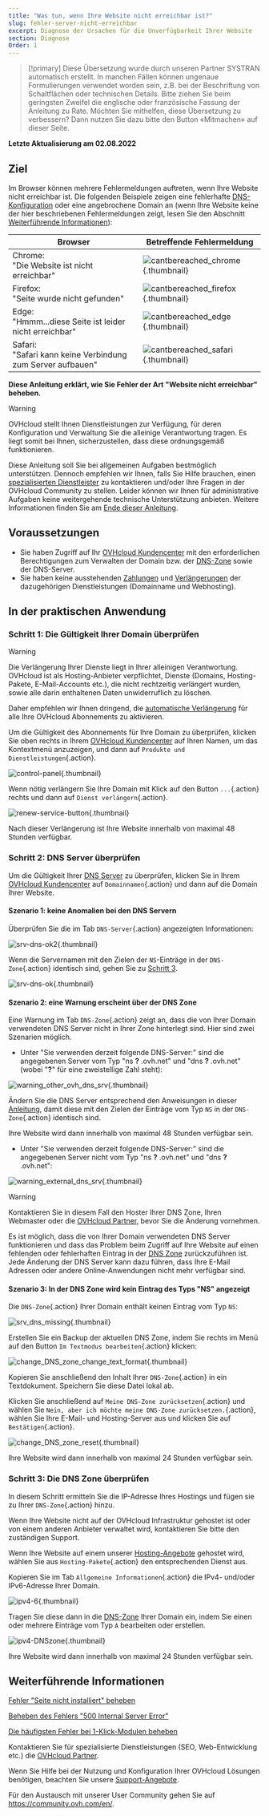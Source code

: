 ```yaml
---
title: "Was tun, wenn Ihre Website nicht erreichbar ist?"
slug: fehler-server-nicht-erreichbar
excerpt: Diagnose der Ursachen für die Unverfügbarkeit Ihrer Website
section: Diagnose
Order: 1
---
```


> [!primary]
> Diese Übersetzung wurde durch unseren Partner SYSTRAN automatisch erstellt. In manchen Fällen können ungenaue Formulierungen verwendet worden sein, z.B. bei der Beschriftung von Schaltflächen oder technischen Details. Bitte ziehen Sie beim geringsten Zweifel die englische oder französische Fassung der Anleitung zu Rate. Möchten Sie mithelfen, diese Übersetzung zu verbessern? Dann nutzen Sie dazu bitte den Button «Mitmachen» auf dieser Seite.
>

**Letzte Aktualisierung am 02.08.2022**

## Ziel

Im Browser können mehrere Fehlermeldungen auftreten, wenn Ihre Website nicht erreichbar ist. Die folgenden Beispiele zeigen eine fehlerhafte [DNS-Konfiguration](../../domains/webhosting_allgemeine_informationen_zu_den_dns_servern/#dns-konzept-verstehen) oder eine angebrochene Domain an (wenn Ihre Website keine der hier beschriebenen Fehlermeldungen zeigt, lesen Sie den Abschnitt [Weiterführende Informationen](#gofurther)):

|Browser|Betreffende Fehlermeldung|
|-|---|
|Chrome:<br>"Die Website ist nicht erreichbar"|![cantbereached_chrome](images/cantbereached_chrome.png){.thumbnail}|
|Firefox:<br>"Seite wurde nicht gefunden"|![cantbereached_firefox](images/cantbereached_firefox.png){.thumbnail}|
|Edge:<br>"Hmmm...diese Seite ist leider nicht erreichbar"|![cantbereached_edge](images/cantbereached_edge.png){.thumbnail}|
|Safari:<br>"Safari kann keine Verbindung zum Server aufbauen"|![cantbereached_safari](images/cantbereached_safari.png){.thumbnail}|

**Diese Anleitung erklärt, wie Sie Fehler der Art "Website nicht erreichbar" beheben.**

> [!warning]
> OVHcloud stellt Ihnen Dienstleistungen zur Verfügung, für deren Konfiguration und Verwaltung Sie die alleinige Verantwortung tragen. Es liegt somit bei Ihnen, sicherzustellen, dass diese ordnungsgemäß funktionieren.
> 
> Diese Anleitung soll Sie bei allgemeinen Aufgaben bestmöglich unterstützen. Dennoch empfehlen wir Ihnen, falls Sie Hilfe brauchen, einen [spezialisierten Dienstleister](https://partner.ovhcloud.com/de/directory/) zu kontaktieren und/oder Ihre Fragen in der OVHcloud Community zu stellen. Leider können wir Ihnen für administrative Aufgaben keine weitergehende technische Unterstützung anbieten. Weitere Informationen finden Sie am [Ende dieser Anleitung](#gofurther).
>

## Voraussetzungen

- Sie haben Zugriff auf Ihr [OVHcloud Kundencenter](https://www.ovh.com/auth/?action=gotomanager&from=https://www.ovh.de/&ovhSubsidiary=de) mit den erforderlichen Berechtigungen zum Verwalten der Domain bzw. der [DNS-Zone](../../domains/webhosting_bearbeiten_der_dns_zone/#dns-konzept-verstehen) sowie der DNS-Server.
- Sie haben keine ausstehenden [Zahlungen](https://docs.ovh.com/de/billing/ovh-rechnungen-verwalten/#pay-bills) und [Verlängerungen](https://docs.ovh.com/de/billing/anleitung_zur_nutzung_der_automatischen_verlangerung_bei_ovh/#renewal-management) der dazugehörigen Dienstleistungen (Domainname und Webhosting).

## In der praktischen Anwendung

### Schritt 1: Die Gültigkeit Ihrer Domain überprüfen

> [!warning]
>
> Die Verlängerung Ihrer Dienste liegt in Ihrer alleinigen Verantwortung.<br>
> OVHcloud ist als Hosting-Anbieter verpflichtet, Dienste (Domains, Hosting-Pakete, E-Mail-Accounts etc.), die nicht rechtzeitig verlängert wurden, sowie alle darin enthaltenen Daten unwiderruflich zu löschen.
>
> Daher empfehlen wir Ihnen dringend, die [automatische Verlängerung](../../billing/anleitung_zur_nutzung_der_automatischen_verlangerung_bei_ovh/#in-der-praktischen-anwendung) für alle Ihre OVHcloud Abonnements zu aktivieren.
>

Um die Gültigkeit des Abonnements für Ihre Domain zu überprüfen, klicken Sie oben rechts in Ihrem [OVHcloud Kundencenter](https://www.ovh.com/auth/?action=gotomanager&from=https://www.ovh.de/&ovhSubsidiary=de) auf Ihren Namen, um das Kontextmenü anzuzeigen, und dann auf `Produkte und Dienstleistungen`{.action}.

![control-panel](images/control-panel.png){.thumbnail}

Wenn nötig verlängern Sie Ihre Domain mit Klick auf den Button `...`{.action} rechts und dann auf `Dienst verlängern`{.action}.

![renew-service-button](images/renew-service-button.png){.thumbnail}

Nach dieser Verlängerung ist Ihre Website innerhalb von maximal 48 Stunden verfügbar.

### Schritt 2: DNS Server überprüfen

Um die Gültigkeit Ihrer [DNS Server](../../domains/webhosting_allgemeine_informationen_zu_den_dns_servern/) zu überprüfen, klicken Sie in Ihrem [OVHcloud Kundencenter](https://www.ovh.com/auth/?action=gotomanager&from=https://www.ovh.de/&ovhSubsidiary=de) auf `Domainnamen`{.action} und dann auf die Domain Ihrer Website.

#### Szenario 1: keine Anomalien bei den DNS Servern

Überprüfen Sie die im Tab `DNS-Server`{.action} angezeigten Informationen:

![srv-dns-ok2](images/srv-dns-ok2.png){.thumbnail}

Wenn die Servernamen mit den Zielen der `NS`-Einträge in der `DNS-Zone`{.action} identisch sind, gehen Sie zu [Schritt 3](#step3).

![srv-dns-ok](images/srv-dns-ok.png){.thumbnail}

#### Szenario 2: eine Warnung erscheint über der DNS Zone

Eine Warnung im Tab `DNS-Zone`{.action} zeigt an, dass die von Ihrer Domain verwendeten DNS Server nicht in Ihrer Zone hinterlegt sind. Hier sind zwei Szenarien möglich.

- Unter "Sie verwenden derzeit folgende DNS-Server:" sind die angegebenen Server vom Typ "ns **?** .ovh.net" und "dns **?** .ovh.net" (wobei "**?**" für eine zweistellige Zahl steht):

![warning_other_ovh_dns_srv](images/warning_other_ovh_dns_srv.png){.thumbnail}

Ändern Sie die DNS Server entsprechend den Anweisungen in dieser [Anleitung](../../domains/webhosting_allgemeine_informationen_zu_den_dns_servern/#dns-server-andern), damit diese mit den Zielen der Einträge vom Typ `NS` in der `DNS-Zone`{.action} identisch sind.

Ihre Website wird dann innerhalb von maximal 48 Stunden verfügbar sein.

- Unter "Sie verwenden derzeit folgende DNS-Server:" sind die angegebenen Server nicht vom Typ "ns **?** .ovh.net" und "dns **?** .ovh.net":

![warning_external_dns_srv](images/warning_external_dns_srv.png){.thumbnail}

> [!warning]
>
> Kontaktieren Sie in diesem Fall den Hoster Ihrer DNS Zone, Ihren Webmaster oder die [OVHcloud Partner](https://partner.ovhcloud.com/de/directory/), bevor Sie die Änderung vornehmen.
>
> Es ist möglich, dass die von Ihrer Domain verwendeten DNS Server funktionieren und dass das Problem beim Zugriff auf Ihre Website auf einen fehlenden oder fehlerhaften Eintrag in der [DNS Zone](../../domains/webhosting_bearbeiten_der_dns_zone/#dns-konzept-verstehen) zurückzuführen ist. Jede Änderung der DNS Server kann dazu führen, dass Ihre E-Mail Adressen oder andere Online-Anwendungen nicht mehr verfügbar sind.
>

#### Szenario 3: In der DNS Zone wird kein Eintrag des Typs "NS" angezeigt

Die `DNS-Zone`{.action} Ihrer Domain enthält keinen Eintrag vom Typ `NS`:

![srv_dns_missing](images/srv_dns_missing.png){.thumbnail}

Erstellen Sie ein Backup der aktuellen DNS Zone, indem Sie rechts im Menü auf den Button `Im Textmodus bearbeiten`{.action} klicken:

![change_DNS_zone_change_text_format](images/change_DNS_zone_change_text_format.png){.thumbnail}

Kopieren Sie anschließend den Inhalt Ihrer `DNS-Zone`{.action} in ein Textdokument. Speichern Sie diese Datei lokal ab.

Klicken Sie anschließend auf `Meine DNS-Zone zurücksetzen`{.action} und wählen Sie `Nein, aber ich möchte meine DNS-Zone zurücksetzen.`{.action}, wählen Sie Ihre E-Mail- und Hosting-Server aus und klicken Sie auf `Bestätigen`{.action}.

![change_DNS_zone_reset](images/change_DNS_zone_reset.png){.thumbnail}

Ihre Website wird dann innerhalb von maximal 24 Stunden verfügbar sein.

### Schritt 3: Die DNS Zone überprüfen <a name="step3"></a>

In diesem Schritt ermitteln Sie die IP-Adresse Ihres Hostings und fügen sie zu Ihrer `DNS-Zone`{.action} hinzu.

Wenn Ihre Website nicht auf der OVHcloud Infrastruktur gehostet ist oder von einem anderen Anbieter verwaltet wird, kontaktieren Sie bitte den zuständigen Support.

Wenn Ihre Website auf einem unserer [Hosting-Angebote](https://www.ovhcloud.com/de/web-hosting/) gehostet wird, wählen Sie aus `Hosting-Pakete`{.action} den entsprechenden Dienst aus.

Kopieren Sie im Tab `Allgemeine Informationen`{.action} die IPv4- und/oder IPv6-Adresse Ihrer Domain.

![ipv4-6](images/ipv4-6.png){.thumbnail}

Tragen Sie diese dann in die [DNS-Zone](../../domains/webhosting_bearbeiten_der_dns_zone/#bearbeiten-der-ovhcloud-dns-zone-ihrer-domain_1) Ihrer Domain ein, indem Sie einen oder mehrere Einträge vom Typ `A` bearbeiten oder erstellen.

![ipv4-DNSzone](images/ipv4-DNSzone.png){.thumbnail}

Ihre Website wird dann innerhalb von maximal 24 Stunden verfügbar sein.

## Weiterführende Informationen <a name="gofurther"></a>

[Fehler "Seite nicht installiert" beheben](../webhosting_fehler_-_webseite_ist_nicht_installiert/)

[Beheben des Fehlers "500 Internal Server Error"](../webhosting_bei_einem_fehler_500_internal_server_error/)

[Die häufigsten Fehler bei 1-Klick-Modulen beheben](../fehler-bei-1-klick-modulen/)

Kontaktieren Sie für spezialisierte Dienstleistungen (SEO, Web-Entwicklung etc.) die [OVHcloud Partner](https://partner.ovhcloud.com/de/directory/).

Wenn Sie Hilfe bei der Nutzung und Konfiguration Ihrer OVHcloud Lösungen benötigen, beachten Sie unsere [Support-Angebote](https://www.ovhcloud.com/de/support-levels/).

Für den Austausch mit unserer User Community gehen Sie auf <https://community.ovh.com/en/>.
